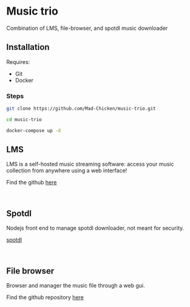 # Music trio

Combination of LMS, file-browser, and spotdl music downloader

## Installation

Requires:
- Git
- Docker


### Steps

```bash
git clone https://github.com/Mad-Chicken/music-trio.git

cd music-trio

docker-compose up -d
```

## LMS

LMS is a self-hosted music streaming software: access your music collection from anywhere using a web interface!

Find the github [here](https://github.com/epoupon/lms)

<br>

## Spotdl

Nodejs front end to manage spotdl downloader, not meant for security.

[spotdl](https://github.com/spotDL/spotify-downloader)


<br>

## File browser

Browser and manager the music file through a web gui.

Find the github repository [here](https://github.com/filebrowser/filebrowser)
